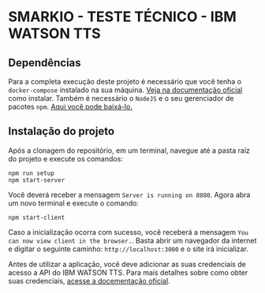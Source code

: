 # SMARKIO - TESTE TÉCNICO - IBM WATSON TTS

## Dependências

Para a completa execução deste projeto é necessário que você tenha o `docker-compose` instalado na sua máquina. [Veja na documentação oficial](https://docs.docker.com/compose/install/) como instalar. Também é necessário o `NodeJS` e o seu gerenciador de pacotes `npm`. [Aqui você pode baixá-lo.](https://nodejs.org/en/download/)

## Instalação do projeto

Após a clonagem do repositório, em um terminal, navegue até a pasta raíz do projeto e execute os comandos:
```
npm run setup
npm start-server
```
Você deverá receber a mensagem `Server is running on 8080`. Agora abra um novo terminal e execute o comando:
```
npm start-client
```
Caso a inicialização ocorra com sucesso, você receberá a mensagem `You can now view client in the browser.`. Basta abrir um navegador da internet e digitar o seguinte caminho: `http://localhost:3000` e o site irá inicializar.

Antes de utilizar a aplicação, você deve adicionar as suas credenciais de acesso a API do IBM WATSON TTS. Para mais detalhes sobre como obter suas credenciais, [acesse a docementação oficial](https://cloud.ibm.com/docs/text-to-speech-data?topic=text-to-speech-data-gettingStarted&locale=pt-BR).